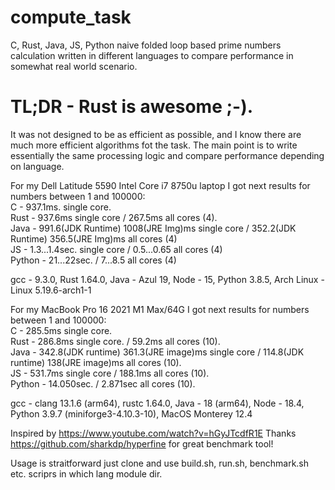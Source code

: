 # compute_task
C, Rust, Java, JS, Python naive folded loop based prime numbers calculation written in different languages to compare performance in somewhat real world scenario.

# TL;DR - Rust is awesome ;-).  

It was not designed to be as efficient as possible, and I know there are much more efficient algorithms fot the task. The main point is to write essentially the same processing logic and compare performance depending on language.

For my Dell Latitude 5590 Intel Core i7 8750u laptop I got next results for numbers between 1 and 100000:  
C - 937.1ms. single core.  
Rust - 937.6ms single core / 267.5ms all cores (4).    
Java - 991.6(JDK Runtime) 1008(JRE Img)ms single core / 352.2(JDK Runtime) 356.5(JRE Img)ms all cores (4)  
JS - 1.3...1.4sec. single core / 0.5...0.65 all cores (4)  
Python - 21...22sec. / 7...8.5 all cores (4)  

gcc - 9.3.0, Rust 1.64.0, Java - Azul 19, Node - 15, Python 3.8.5, Arch Linux - Linux 5.19.6-arch1-1

For my MacBook Pro 16 2021 M1 Max/64G I got next results for numbers between 1 and 100000:  
C - 285.5ms single core.  
Rust - 286.8ms single core. / 59.2ms all cores (10).  
Java - 342.8(JDK runtime) 361.3(JRE image)ms single core / 114.8(JDK runtime) 138(JRE image)ms all cores (10).      
JS - 531.7ms single core / 188.1ms all cores (10).    
Python - 14.050sec. / 2.871sec  all cores (10).  

gcc - clang 13.1.6 (arm64), rustc 1.64.0, Java - 18 (arm64), Node - 18.4, Python 3.9.7 (miniforge3-4.10.3-10), MacOS Monterey 12.4

Inspired by https://www.youtube.com/watch?v=hGyJTcdfR1E
Thanks https://github.com/sharkdp/hyperfine for great benchmark tool!

Usage is straitforward just clone and use build.sh, run.sh, benchmark.sh etc. scriprs in which lang module dir.

